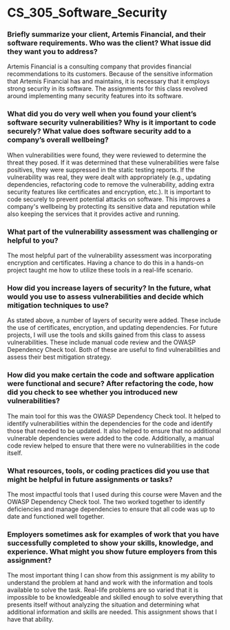 # CS_305_Software_Security

### Briefly summarize your client, Artemis Financial, and their software requirements. Who was the client? What issue did they want you to address?
Artemis Financial is a consulting company that provides financial recommendations to its customers. Because of the sensitive information that Artemis Financial has and maintains, it is necessary that it employs strong security in its software. The assignments for this class revolved around implementing many security features into its software.

### What did you do very well when you found your client’s software security vulnerabilities? Why is it important to code securely? What value does software security add to a company’s overall wellbeing?
When vulnerabilities were found, they were reviewed to determine the threat they posed. If it was determined that these vulnerabilities were false positives, they were suppressed in the static testing reports. If the vulnerability was real, they were dealt with appropriately (e.g., updating dependencies, refactoring code to remove the vulnerability, adding extra security features like certificates and encryption, etc.). It is important to code securely to prevent potential attacks on software. This improves a company's wellbeing by protecting its sensitive data and reputation while also keeping the services that it provides active and running.

### What part of the vulnerability assessment was challenging or helpful to you?
The most helpful part of the vulnerability assessment was incorporating encryption and certificates. Having a chance to do this in a hands-on project taught me how to utilize these tools in a real-life scenario.

### How did you increase layers of security? In the future, what would you use to assess vulnerabilities and decide which mitigation techniques to use?
As stated above, a number of layers of security were added. These include the use of certificates, encryption, and updating dependencies. For future projects, I will use the tools and skills gained from this class to assess vulnerabilities. These include manual code review and the OWASP Dependency Check tool. Both of these are useful to find vulnerabilities and assess their best mitigation strategy.

### How did you make certain the code and software application were functional and secure? After refactoring the code, how did you check to see whether you introduced new vulnerabilities?
The main tool for this was the OWASP Dependency Check tool. It helped to identify vulnerabilities within the dependencies for the code and identify those that needed to be updated. It also helped to ensure that no additional vulnerable dependencies were added to the code. Additionally, a manual code review helped to ensure that there were no vulnerabilities in the code itself.

### What resources, tools, or coding practices did you use that might be helpful in future assignments or tasks?
The most impactful tools that I used during this course were Maven and the OWASP Dependency Check tool. The two worked together to identify deficiencies and manage dependencies to ensure that all code was up to date and functioned well together.

### Employers sometimes ask for examples of work that you have successfully completed to show your skills, knowledge, and experience. What might you show future employers from this assignment?
The most important thing I can show from this assignment is my ability to understand the problem at hand and work with the information and tools available to solve the task. Real-life problems are so varied that it is impossible to be knowledgeable and skilled enough to solve everything that presents itself without analyzing the situation and determining what additional information and skills are needed. This assignment shows that I have that ability.
